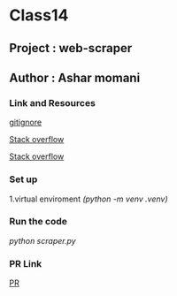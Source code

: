 # Class14 

## Project : web-scraper 

## Author : Ashar momani 

### Link and Resources 

[gitignore](https://www.toptal.com/developers/gitignore)

[Stack overflow](https://stackoverflow.com/questions/11783875/importerror-no-module-named-bs4-beautifulsoup)

[Stack overflow](https://stackoverflow.com/questions/17309288/importerror-no-module-named-requests)


### Set up 
1.virtual enviroment _*(python -m venv .venv)*_

### Run the code 
_*python scraper.py*_

### PR Link
[PR](https://github.com/Ashar121299/web-scraper/pull/2)
